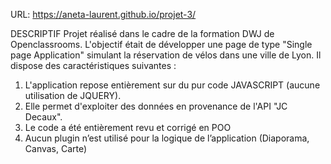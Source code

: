 URL: https://aneta-laurent.github.io/projet-3/

DESCRIPTIF
Projet réalisé dans le cadre de la formation DWJ de Openclassrooms. L'objectif était de développer une page de type "Single page Application" simulant la réservation de vélos dans une ville de Lyon. Il dispose des caractéristiques suivantes :
1. L'application repose entièrement sur du pur code JAVASCRIPT (aucune utilisation de JQUERY).
2. Elle permet d'exploiter des données en provenance de l'API "JC Decaux".
3. Le code a été entièrement revu et corrigé en POO 
4. Aucun plugin n’est utilisé pour la logique de l’application (Diaporama, Canvas, Carte)
